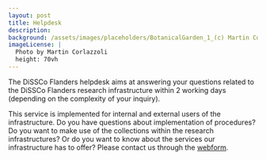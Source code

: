 ```yaml
---
layout: post 
title: Helpdesk
description: 
background: /assets/images/placeholders/BotanicalGarden_1_(c) Martin Corlazzoli.jpg
imageLicense: |
  Photo by Martin Corlazzoli
  height: 70vh
---
```


The DiSSCo Flanders helpdesk aims at answering your questions related to the DiSSCo Flanders research infrastructure within 2 working days (depending on the complexity of your inquiry). 

This service is implemented for internal and external users of the infrastructure. Do you have questions about implementation of procedures? Do you want to make use of the collections within the research infrastructures? Or do you want to know about the services our infrastructure has to offer? Please contact us through the [webform](https://meisebotanicgarden.eu.teamwork.com/p/forms/2aMyVKBtjp94D9Mzxopk).
